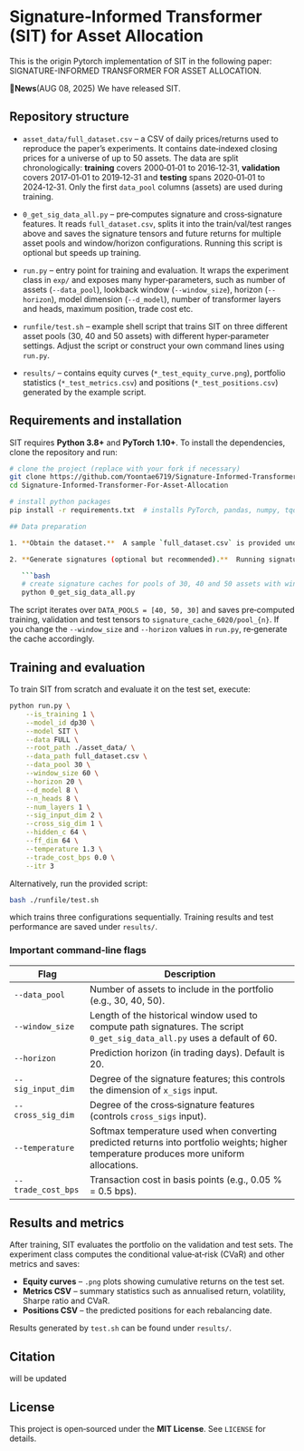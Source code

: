 # Signature‑Informed Transformer (SIT) for Asset Allocation

This is the origin Pytorch implementation of SIT in the following paper: SIGNATURE-INFORMED TRANSFORMER FOR ASSET ALLOCATION.

🚩**News**(AUG 08, 2025)  We have released SIT.

## Repository structure

* `asset_data/full_dataset.csv` – a CSV of daily prices/returns used to reproduce the paper’s experiments.  It contains date‑indexed closing prices for a universe of up to 50 assets.  The data are split chronologically: **training** covers 2000‑01‑01 to 2016‑12‑31, **validation** covers 2017‑01‑01 to 2019‑12‑31 and **testing** spans 2020‑01‑01 to 2024‑12‑31.  Only the first `data_pool` columns (assets) are used during training.

* `0_get_sig_data_all.py` – pre‑computes signature and cross‑signature features.  It reads `full_dataset.csv`, splits it into the train/val/test ranges above and saves the signature tensors and future returns for multiple asset pools and window/horizon configurations.  Running this script is optional but speeds up training.

* `run.py` – entry point for training and evaluation.  It wraps the experiment class in `exp/` and exposes many hyper‑parameters, such as number of assets (`--data_pool`), lookback window (`--window_size`), horizon (`--horizon`), model dimension (`--d_model`), number of transformer layers and heads, maximum position, trade cost etc.

* `runfile/test.sh` – example shell script that trains SIT on three different asset pools (30, 40 and 50 assets) with different hyper‑parameter settings.  Adjust the script or construct your own command lines using `run.py`.

* `results/` – contains equity curves (`*_test_equity_curve.png`), portfolio statistics (`*_test_metrics.csv`) and positions (`*_test_positions.csv`) generated by the example script.

## Requirements and installation

SIT requires **Python 3.8+** and **PyTorch 1.10+**.  To install the dependencies, clone the repository and run:

```bash
# clone the project (replace with your fork if necessary)
git clone https://github.com/Yoontae6719/Signature-Informed-Transformer-For-Asset-Allocation.git
cd Signature-Informed-Transformer-For-Asset-Allocation

# install python packages
pip install -r requirements.txt  # installs PyTorch, pandas, numpy, tqdm, joblib, etc

## Data preparation

1. **Obtain the dataset.**  A sample `full_dataset.csv` is provided under `asset_data/`.  If you wish to experiment with your own assets, create a CSV with a `Date` column and one column per asset containing daily returns or prices.  Missing values should be forward‑filled.

2. **Generate signatures (optional but recommended).**  Running signature extraction ahead of time speeds up training.  Use:

   ```bash
   # create signature caches for pools of 30, 40 and 50 assets with window=60 and horizon=20
   python 0_get_sig_data_all.py
   ```

   The script iterates over `DATA_POOLS = [40, 50, 30]` and saves pre‑computed training, validation and test tensors to `signature_cache_6020/pool_{n}`.  If you change the `--window_size` and `--horizon` values in `run.py`, re‑generate the cache accordingly.

## Training and evaluation

To train SIT from scratch and evaluate it on the test set, execute:

```bash
python run.py \
    --is_training 1 \
    --model_id dp30 \
    --model SIT \
    --data FULL \
    --root_path ./asset_data/ \
    --data_path full_dataset.csv \
    --data_pool 30 \
    --window_size 60 \
    --horizon 20 \
    --d_model 8 \
    --n_heads 8 \
    --num_layers 1 \
    --sig_input_dim 2 \
    --cross_sig_dim 1 \
    --hidden_c 64 \
    --ff_dim 64 \
    --temperature 1.3 \
    --trade_cost_bps 0.0 \
    --itr 3
```

Alternatively, run the provided script:

```bash
bash ./runfile/test.sh
```

which trains three configurations sequentially.  Training results and test performance are saved under `results/`.

### Important command‑line flags

| Flag               | Description                                                                                                                              |
| ------------------ | ---------------------------------------------------------------------------------------------------------------------------------------- |
| `--data_pool`      | Number of assets to include in the portfolio (e.g., 30, 40, 50).                                                                         |
| `--window_size`    | Length of the historical window used to compute path signatures.  The script `0_get_sig_data_all.py` uses a default of 60.               |
| `--horizon`        | Prediction horizon (in trading days).  Default is 20.                                                                                    |
| `--sig_input_dim`  | Degree of the signature features; this controls the dimension of `x_sigs` input.                                                         |
| `--cross_sig_dim`  | Degree of the cross‑signature features (controls `cross_sigs` input).                                                                    |
| `--temperature`    | Softmax temperature used when converting predicted returns into portfolio weights; higher temperature produces more uniform allocations. |
| `--trade_cost_bps` | Transaction cost in basis points (e.g., 0.05 % = 0.5 bps).                                                                               |

## Results and metrics

After training, SIT evaluates the portfolio on the validation and test sets.  The experiment class computes the conditional value‑at‑risk (CVaR) and other metrics and saves:

* **Equity curves** – `.png` plots showing cumulative returns on the test set.
* **Metrics CSV** – summary statistics such as annualised return, volatility, Sharpe ratio and CVaR.
* **Positions CSV** – the predicted positions for each rebalancing date.

Results generated by `test.sh` can be found under `results/`.

## Citation
will be updated

## License

This project is open‑sourced under the **MIT License**.  See `LICENSE` for details.
